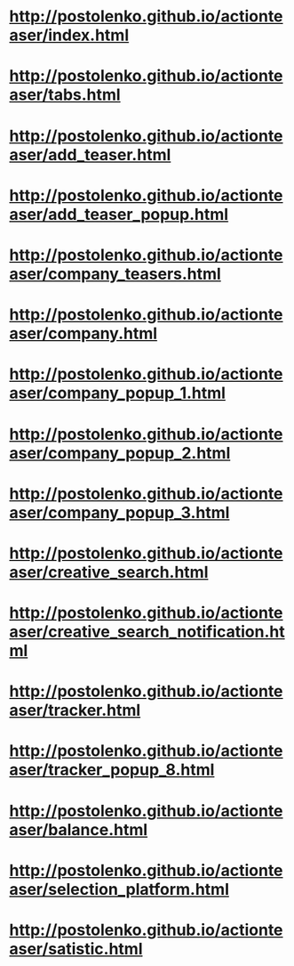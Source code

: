 # http://postolenko.github.io/actionteaser/index.html
# http://postolenko.github.io/actionteaser/tabs.html
# http://postolenko.github.io/actionteaser/add_teaser.html
# http://postolenko.github.io/actionteaser/add_teaser_popup.html
# http://postolenko.github.io/actionteaser/company_teasers.html
# http://postolenko.github.io/actionteaser/company.html
# http://postolenko.github.io/actionteaser/company_popup_1.html
# http://postolenko.github.io/actionteaser/company_popup_2.html
# http://postolenko.github.io/actionteaser/company_popup_3.html
# http://postolenko.github.io/actionteaser/creative_search.html
# http://postolenko.github.io/actionteaser/creative_search_notification.html
# http://postolenko.github.io/actionteaser/tracker.html
# http://postolenko.github.io/actionteaser/tracker_popup_8.html
# http://postolenko.github.io/actionteaser/balance.html
# http://postolenko.github.io/actionteaser/selection_platform.html
# http://postolenko.github.io/actionteaser/satistic.html